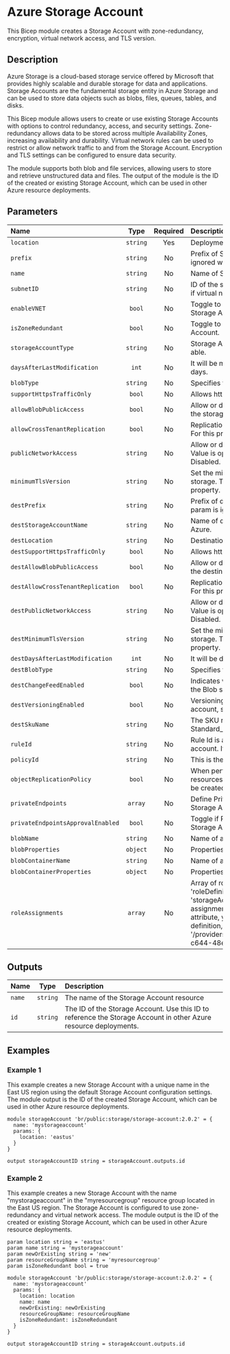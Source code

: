 # Azure Storage Account

This Bicep module creates a Storage Account with zone-redundancy, encryption, virtual network access, and TLS version.

## Description

Azure Storage is a cloud-based storage service offered by Microsoft that provides highly scalable and durable storage for data and applications.
Storage Accounts are the fundamental storage entity in Azure Storage and can be used to store data objects such as blobs, files, queues, tables, and disks.

This Bicep module allows users to create or use existing Storage Accounts with options to control redundancy, access, and security settings.
Zone-redundancy allows data to be stored across multiple Availability Zones, increasing availability and durability.
Virtual network rules can be used to restrict or allow network traffic to and from the Storage Account.
Encryption and TLS settings can be configured to ensure data security.

The module supports both blob and file services, allowing users to store and retrieve unstructured data and files.
The output of the module is the ID of the created or existing Storage Account, which can be used in other Azure resource deployments.

## Parameters

| Name                              | Type     | Required | Description                                                                                                                                                                                                                                                                                                                                                                                                                                                 |
| :-------------------------------- | :------: | :------: | :---------------------------------------------------------------------------------------------------------------------------------------------------------------------------------------------------------------------------------------------------------------------------------------------------------------------------------------------------------------------------------------------------------------------------------------------------------- |
| `location`                        | `string` | Yes      | Deployment Location                                                                                                                                                                                                                                                                                                                                                                                                                                         |
| `prefix`                          | `string` | No       | Prefix of Storage Account Resource Name. This param is ignored when name is provided.                                                                                                                                                                                                                                                                                                                                                                       |
| `name`                            | `string` | No       | Name of Storage Account. Must be unique within Azure.                                                                                                                                                                                                                                                                                                                                                                                                       |
| `subnetID`                        | `string` | No       | ID of the subnet where the Storage Account will be deployed, if virtual network access is enabled.                                                                                                                                                                                                                                                                                                                                                          |
| `enableVNET`                      | `bool`   | No       | Toggle to enable or disable virtual network access for the Storage Account.                                                                                                                                                                                                                                                                                                                                                                                 |
| `isZoneRedundant`                 | `bool`   | No       | Toggle to enable or disable zone redundancy for the Storage Account.                                                                                                                                                                                                                                                                                                                                                                                        |
| `storageAccountType`              | `string` | No       | Storage Account Type. Use Zonal Redundant Storage when able.                                                                                                                                                                                                                                                                                                                                                                                                |
| `daysAfterLastModification`       | `int`    | No       | It will be moved to the cool tier after the given amount of days.                                                                                                                                                                                                                                                                                                                                                                                           |
| `blobType`                        | `string` | No       | Specifies the type of blob to manage the lifecycle policy.                                                                                                                                                                                                                                                                                                                                                                                                  |
| `supportHttpsTrafficOnly`         | `bool`   | No       | Allows https traffic only to storage service if sets to true.                                                                                                                                                                                                                                                                                                                                                                                               |
| `allowBlobPublicAccess`           | `bool`   | No       | Allow or disallow public access to all blobs or containers in the storage account.                                                                                                                                                                                                                                                                                                                                                                          |
| `allowCrossTenantReplication`     | `bool`   | No       | Replication of objects between AAD tenants is allowed or not. For this property, the default interpretation is true.                                                                                                                                                                                                                                                                                                                                        |
| `publicNetworkAccess`             | `string` | No       | Allow or disallow public network access to Storage Account. Value is optional but if passed in, must be Enabled or Disabled.                                                                                                                                                                                                                                                                                                                                |
| `minimumTlsVersion`               | `string` | No       | Set the minimum TLS version to be permitted on requests to storage. The default interpretation is TLS 1.0 for this property.                                                                                                                                                                                                                                                                                                                                |
| `destPrefix`                      | `string` | No       | Prefix of destination Storage Account Resource Name. This param is ignored when name is provided.                                                                                                                                                                                                                                                                                                                                                           |
| `destStorageAccountName`          | `string` | No       | Name of destination Storage Account. Must be unique within Azure.                                                                                                                                                                                                                                                                                                                                                                                           |
| `destLocation`                    | `string` | No       | Destination Storage Account Location.                                                                                                                                                                                                                                                                                                                                                                                                                       |
| `destSupportHttpsTrafficOnly`     | `bool`   | No       | Allows https traffic only to storage service if sets to true.                                                                                                                                                                                                                                                                                                                                                                                               |
| `destAllowBlobPublicAccess`       | `bool`   | No       | Allow or disallow public access to all blobs or containers in the destination storage account.                                                                                                                                                                                                                                                                                                                                                              |
| `destAllowCrossTenantReplication` | `bool`   | No       | Replication of objects between AAD tenants is allowed or not. For this property, the default interpretation is true.                                                                                                                                                                                                                                                                                                                                        |
| `destPublicNetworkAccess`         | `string` | No       | Allow or disallow public network access to Storage Account. Value is optional but if passed in, must be Enabled or Disabled.                                                                                                                                                                                                                                                                                                                                |
| `destMinimumTlsVersion`           | `string` | No       | Set the minimum TLS version to be permitted on requests to storage. The default interpretation is TLS 1.0 for this property.                                                                                                                                                                                                                                                                                                                                |
| `destDaysAfterLastModification`   | `int`    | No       | It will be deleted after the given amount of days.                                                                                                                                                                                                                                                                                                                                                                                                          |
| `destBlobType`                    | `string` | No       | Specifies the type of blob to manage the lifecycle policy.                                                                                                                                                                                                                                                                                                                                                                                                  |
| `destChangeFeedEnabled`           | `bool`   | No       | Indicates whether change feed event logging is enabled for the Blob service.                                                                                                                                                                                                                                                                                                                                                                                |
| `destVersioningEnabled`           | `bool`   | No       | Versioning is enabled if set to true. To the destination storage account, set true.                                                                                                                                                                                                                                                                                                                                                                         |
| `destSkuName`                     | `string` | No       | The SKU name to provide for account creation. Default is Standard_LRS.                                                                                                                                                                                                                                                                                                                                                                                      |
| `ruleId`                          | `string` | No       | Rule Id is auto-generated for each new rule on destination account. It is required for put policy on source account.                                                                                                                                                                                                                                                                                                                                        |
| `policyId`                        | `string` | No       | This is the name to provide for objectReplicationPolicies.                                                                                                                                                                                                                                                                                                                                                                                                  |
| `objectReplicationPolicy`         | `bool`   | No       | When performing object replication, it must be true and all resources necessary for the destination storage account will be created.                                                                                                                                                                                                                                                                                                                        |
| `privateEndpoints`                | `array`  | No       | Define Private Endpoints that should be created for Azure Storage Account.                                                                                                                                                                                                                                                                                                                                                                                  |
| `privateEndpointsApprovalEnabled` | `bool`   | No       | Toggle if Private Endpoints manual approval for Azure Storage Account should be enabled.                                                                                                                                                                                                                                                                                                                                                                    |
| `blobName`                        | `string` | No       | Name of a blob service to be created.                                                                                                                                                                                                                                                                                                                                                                                                                       |
| `blobProperties`                  | `object` | No       | Properties object for a Blob service of a Storage Account.                                                                                                                                                                                                                                                                                                                                                                                                  |
| `blobContainerName`               | `string` | No       | Name of a blob container to be created                                                                                                                                                                                                                                                                                                                                                                                                                      |
| `blobContainerProperties`         | `object` | No       | Properties object for a Blob container of a Storage Account.                                                                                                                                                                                                                                                                                                                                                                                                |
| `roleAssignments`                 | `array`  | No       | Array of role assignment objects that contain the 'roleDefinitionIdOrName', 'principalId' and 'resourceType' as 'storageAccount' or 'blobContainer' to define RBAC role assignments on that resource. In the roleDefinitionIdOrName attribute, you can provide either the display name of the role definition, or its fully qualified ID in the following format: '/providers/Microsoft.Authorization/roleDefinitions/c2f4ef07-c644-48eb-af81-4b1b4947fb11' |

## Outputs

| Name   | Type     | Description                                                                                                      |
| :----- | :------: | :--------------------------------------------------------------------------------------------------------------- |
| `name` | `string` | The name of the Storage Account resource                                                                         |
| `id`   | `string` | The ID of the Storage Account. Use this ID to reference the Storage Account in other Azure resource deployments. |

## Examples

### Example 1

This example creates a new Storage Account with a unique name in the East US region using the default Storage Account configuration settings. The module output is the ID of the created Storage Account, which can be used in other Azure resource deployments.

```bicep
module storageAccount 'br/public:storage/storage-account:2.0.2' = {
  name: 'mystorageaccount'
  params: {
    location: 'eastus'
  }
}

output storageAccountID string = storageAccount.outputs.id
```

### Example 2

This example creates a new Storage Account with the name "mystorageaccount" in the "myresourcegroup" resource group located in the East US region. The Storage Account is configured to use zone-redundancy and virtual network access. The module output is the ID of the created or existing Storage Account, which can be used in other Azure resource deployments.

```bicep
param location string = 'eastus'
param name string = 'mystorageaccount'
param newOrExisting string = 'new'
param resourceGroupName string = 'myresourcegroup'
param isZoneRedundant bool = true

module storageAccount 'br/public:storage/storage-account:2.0.2' = {
  name: 'mystorageaccount'
  params: {
    location: location
    name: name
    newOrExisting: newOrExisting
    resourceGroupName: resourceGroupName
    isZoneRedundant: isZoneRedundant
  }
}

output storageAccountID string = storageAccount.outputs.id
```